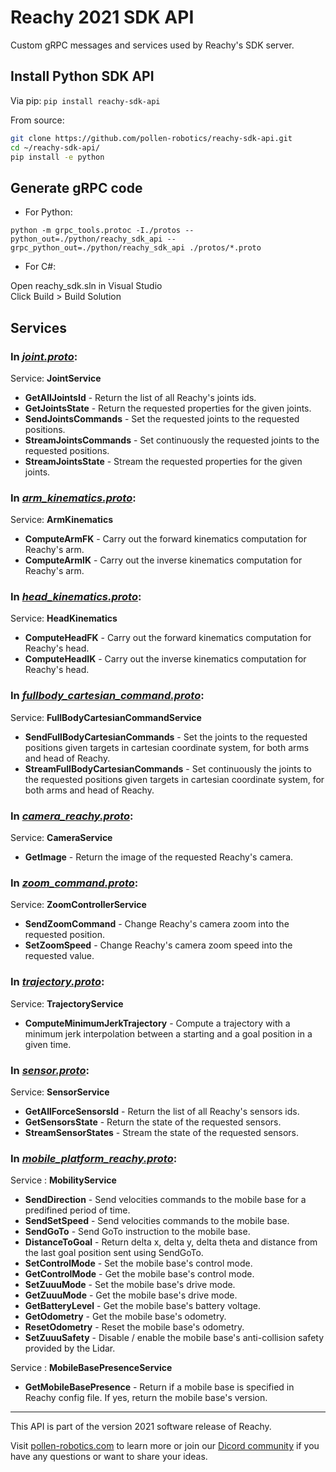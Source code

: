 # Reachy 2021 SDK API

Custom gRPC messages and services used by Reachy's SDK server.


## Install Python SDK API

Via pip:
```pip install reachy-sdk-api```

From source:
```bash
git clone https://github.com/pollen-robotics/reachy-sdk-api.git
cd ~/reachy-sdk-api/
pip install -e python
```

## Generate gRPC code

* For Python:

```python -m grpc_tools.protoc -I./protos --python_out=./python/reachy_sdk_api --grpc_python_out=./python/reachy_sdk_api ./protos/*.proto```

* For C#:

Open reachy_sdk.sln in Visual Studio\
Click Build > Build Solution


## Services
### In *[joint.proto](https://github.com/pollen-robotics/reachy-sdk-api/blob/main/protos/joint.proto)*:
Service: **JointService**
* **GetAllJointsId** - Return the list of all Reachy's joints ids.
* **GetJointsState** - Return the requested properties for the given joints.
* **SendJointsCommands** - Set the requested joints to the requested positions.
* **StreamJointsCommands** - Set continuously the requested joints to the requested positions.
* **StreamJointsState** - Stream the requested properties for the given joints.

### In *[arm_kinematics.proto](https://github.com/pollen-robotics/reachy-sdk-api/blob/main/protos/arm_kinematics.proto)*:
Service: **ArmKinematics**
* **ComputeArmFK** - Carry out the forward kinematics computation for Reachy's arm.
* **ComputeArmIK** - Carry out the inverse kinematics computation for Reachy's arm.

### In *[head_kinematics.proto](https://github.com/pollen-robotics/reachy-sdk-api/blob/main/protos/head_kinematics.proto)*:
Service: **HeadKinematics**
* **ComputeHeadFK** - Carry out the forward kinematics computation for Reachy's head.
* **ComputeHeadIK** - Carry out the inverse kinematics computation for Reachy's head.

### In *[fullbody_cartesian_command.proto](https://github.com/pollen-robotics/reachy-sdk-api/blob/main/protos/fullbody_cartesian_command.proto)*:
Service: **FullBodyCartesianCommandService**
* **SendFullBodyCartesianCommands** - Set the joints to the requested positions given targets in cartesian coordinate system, for both arms and head of Reachy.
* **StreamFullBodyCartesianCommands** - Set continuously the joints to the requested positions given targets in cartesian coordinate system, for both arms and head of Reachy.

### In *[camera_reachy.proto](https://github.com/pollen-robotics/reachy-sdk-api/blob/main/protos/camera_reachy.proto)*:
Service: **CameraService**
* **GetImage** - Return the image of the requested Reachy's camera.

### In *[zoom_command.proto](https://github.com/pollen-robotics/reachy-sdk-api/blob/main/protos/zoom_command.proto)*:
Service: **ZoomControllerService**
* **SendZoomCommand** - Change Reachy's camera zoom into the requested position.
* **SetZoomSpeed** - Change Reachy's camera zoom speed into the requested value.

### In *[trajectory.proto](https://github.com/pollen-robotics/reachy-sdk-api/blob/main/protos/trajectory.proto)*:
Service: **TrajectoryService**
* **ComputeMinimumJerkTrajectory** - Compute a trajectory with a minimum jerk interpolation between a starting and a goal position in a given time.

### In *[sensor.proto](https://github.com/pollen-robotics/reachy-sdk-api/blob/main/protos/sensor.proto)*:
Service: **SensorService**
* **GetAllForceSensorsId** - Return the list of all Reachy's sensors ids.
* **GetSensorsState** - Return the state of the requested sensors.
* **StreamSensorStates** - Stream the state of the requested sensors.

### In *[mobile_platform_reachy.proto](https://github.com/pollen-robotics/reachy-sdk-api/blob/main/protos/mobile_platform_reachy.proto)*:
Service : **MobilityService**
* **SendDirection** - Send velocities commands to the mobile base for a predifined period of time.
* **SendSetSpeed** - Send velocities commands to the mobile base.
* **SendGoTo** - Send GoTo instruction to the mobile base.
* **DistanceToGoal** - Return delta x, delta y, delta theta and distance from the last goal position sent using SendGoTo.
* **SetControlMode** - Set the mobile base's control mode.
* **GetControlMode** - Get the mobile base's control mode.
* **SetZuuuMode** - Set the mobile base's drive mode.
* **GetZuuuMode** - Get the mobile base's drive mode.
* **GetBatteryLevel** - Get the mobile base's battery voltage.
* **GetOdometry** - Get the mobile base's odometry.
* **ResetOdometry** - Reset the mobile base's odometry.
* **SetZuuuSafety** - Disable / enable the mobile base's anti-collision safety provided by the Lidar.

Service : **MobileBasePresenceService**
* **GetMobileBasePresence** - Return if a mobile base is specified in Reachy config file. If yes, return the mobile base's version.
---

This API is part of the version 2021 software release of Reachy.

Visit [pollen-robotics.com](https://pollen-robotics.com) to learn more or join our [Dicord community](https://discord.com/invite/Kg3mZHTKgs) if you have any questions or want to share your ideas.
